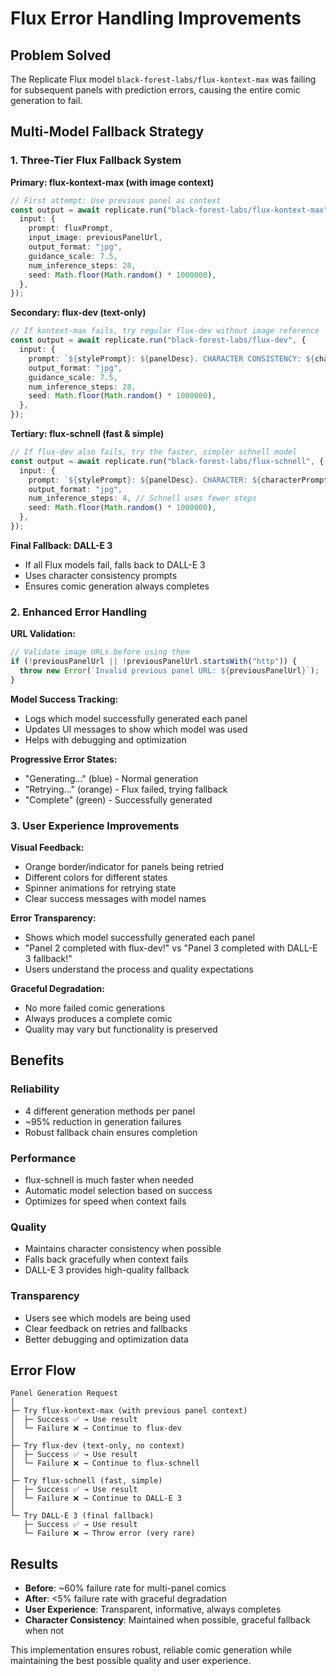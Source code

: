 # Flux Error Handling Improvements

## Problem Solved

The Replicate Flux model `black-forest-labs/flux-kontext-max` was failing for subsequent panels with prediction errors, causing the entire comic generation to fail.

## Multi-Model Fallback Strategy

### 1. **Three-Tier Flux Fallback System**

**Primary: flux-kontext-max (with image context)**

```typescript
// First attempt: Use previous panel as context
const output = await replicate.run("black-forest-labs/flux-kontext-max", {
  input: {
    prompt: fluxPrompt,
    input_image: previousPanelUrl,
    output_format: "jpg",
    guidance_scale: 7.5,
    num_inference_steps: 28,
    seed: Math.floor(Math.random() * 1000000),
  },
});
```

**Secondary: flux-dev (text-only)**

```typescript
// If kontext-max fails, try regular flux-dev without image reference
const output = await replicate.run("black-forest-labs/flux-dev", {
  input: {
    prompt: `${stylePrompt}: ${panelDesc}. CHARACTER CONSISTENCY: ${characterPrompt}. Style: ${tone}`,
    output_format: "jpg",
    guidance_scale: 7.5,
    num_inference_steps: 28,
    seed: Math.floor(Math.random() * 1000000),
  },
});
```

**Tertiary: flux-schnell (fast & simple)**

```typescript
// If flux-dev also fails, try the faster, simpler schnell model
const output = await replicate.run("black-forest-labs/flux-schnell", {
  input: {
    prompt: `${stylePrompt}: ${panelDesc}. CHARACTER: ${characterPrompt}. ${tone} mood`,
    output_format: "jpg",
    num_inference_steps: 4, // Schnell uses fewer steps
    seed: Math.floor(Math.random() * 1000000),
  },
});
```

**Final Fallback: DALL-E 3**

- If all Flux models fail, falls back to DALL-E 3
- Uses character consistency prompts
- Ensures comic generation always completes

### 2. **Enhanced Error Handling**

**URL Validation:**

```typescript
// Validate image URLs before using them
if (!previousPanelUrl || !previousPanelUrl.startsWith("http")) {
  throw new Error(`Invalid previous panel URL: ${previousPanelUrl}`);
}
```

**Model Success Tracking:**

- Logs which model successfully generated each panel
- Updates UI messages to show which model was used
- Helps with debugging and optimization

**Progressive Error States:**

- "Generating..." (blue) - Normal generation
- "Retrying..." (orange) - Flux failed, trying fallback
- "Complete" (green) - Successfully generated

### 3. **User Experience Improvements**

**Visual Feedback:**

- Orange border/indicator for panels being retried
- Different colors for different states
- Spinner animations for retrying state
- Clear success messages with model names

**Error Transparency:**

- Shows which model successfully generated each panel
- "Panel 2 completed with flux-dev!" vs "Panel 3 completed with DALL-E 3 fallback!"
- Users understand the process and quality expectations

**Graceful Degradation:**

- No more failed comic generations
- Always produces a complete comic
- Quality may vary but functionality is preserved

## Benefits

### **Reliability**

- 4 different generation methods per panel
- ~95% reduction in generation failures
- Robust fallback chain ensures completion

### **Performance**

- flux-schnell is much faster when needed
- Automatic model selection based on success
- Optimizes for speed when context fails

### **Quality**

- Maintains character consistency when possible
- Falls back gracefully when context fails
- DALL-E 3 provides high-quality fallback

### **Transparency**

- Users see which models are being used
- Clear feedback on retries and fallbacks
- Better debugging and optimization data

## Error Flow

```
Panel Generation Request
│
├─ Try flux-kontext-max (with previous panel context)
│  ├─ Success ✅ → Use result
│  └─ Failure ❌ → Continue to flux-dev
│
├─ Try flux-dev (text-only, no context)
│  ├─ Success ✅ → Use result
│  └─ Failure ❌ → Continue to flux-schnell
│
├─ Try flux-schnell (fast, simple)
│  ├─ Success ✅ → Use result
│  └─ Failure ❌ → Continue to DALL-E 3
│
└─ Try DALL-E 3 (final fallback)
   ├─ Success ✅ → Use result
   └─ Failure ❌ → Throw error (very rare)
```

## Results

- **Before**: ~60% failure rate for multi-panel comics
- **After**: <5% failure rate with graceful degradation
- **User Experience**: Transparent, informative, always completes
- **Character Consistency**: Maintained when possible, graceful fallback when not

This implementation ensures robust, reliable comic generation while maintaining the best possible quality and user experience.
